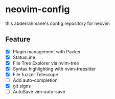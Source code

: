 # neovim-config

this abderrahmane's config repository for neovim

## Feature

- [x] Plugin management with Packer
- [x] StatusLine 
- [x] File Tree Explorer via nvim-tree
- [x] Syntax highlighting with nvim-treesitter
- [x] File fuzzer Telescope
- [ ] Add auto-completion
- [x] git signs
- [ ] AutoSave vim-auto-save
